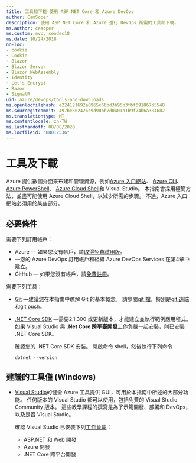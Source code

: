 ```yaml
---
title: 工具和下載-使用 ASP.NET Core 和 Azure DevOps
author: CamSoper
description: 使用 ASP.NET Core 和 Azure 進行 DevOps 所需的工具和下載。
ms.author: casoper
ms.custom: mvc, seodec18
ms.date: 10/24/2018
no-loc:
- cookie
- Cookie
- Blazor
- Blazor Server
- Blazor WebAssembly
- Identity
- Let's Encrypt
- Razor
- SignalR
uid: azure/devops/tools-and-downloads
ms.openlocfilehash: e224121692a0965c66bd3b95b3fbf691867d5548
ms.sourcegitcommit: 497be502426e9d90bb7d0401b1b9f74b6a384682
ms.translationtype: MT
ms.contentlocale: zh-TW
ms.lasthandoff: 08/08/2020
ms.locfileid: "88012536"
---
```

# <a name="tools-and-downloads"></a>工具及下載

Azure 提供數個介面來布建和管理資源，例如[Azure 入口網站](https://portal.azure.com)、 [Azure CLI](/cli/azure/)、 [Azure PowerShell](/powershell/azure/overview)、 [Azure Cloud Shell](https://shell.azure.com/bash)和 Visual Studio。 本指南會採用極簡方法，並盡可能使用 Azure Cloud Shell，以減少所需的步驟。 不過，Azure 入口網站必須用於某些部分。

## <a name="prerequisites"></a>必要條件

需要下列訂用帳戶：

* Azure &mdash; 如果您沒有帳戶，請[取得免費試用版](https://azure.microsoft.com/free/dotnet/)。
* &mdash;您的 Azure DevOps 訂用帳戶和組織 Azure DevOps Services 在第4章中建立。
* GitHub &mdash; 如果您沒有帳戶，請[免費註冊](https://github.com/join)。

需要下列工具：

* [Git](https://git-scm.com/downloads) &mdash;建議您在本指南中瞭解 Git 的基本概念。 請參閱[git 檔](https://git-scm.com/doc)，特別是[git 遠端](https://git-scm.com/docs/git-remote)和[git push](https://git-scm.com/docs/git-push)。
* [.NET Core SDK](https://dotnet.microsoft.com/download/) &mdash;需要2.1.300 或更新版本，才能建立並執行範例應用程式。 如果 Visual Studio 與 **.Net Core 跨平臺開發**工作負載一起安裝，則已安裝 .NET Core SDK。

    確認您的 .NET Core SDK 安裝。 開啟命令 shell，然後執行下列命令：

    ```dotnetcli
    dotnet --version
    ```

## <a name="recommended-tools-windows-only"></a>建議的工具僅 (Windows) 

* [Visual Studio](https://visualstudio.microsoft.com)的健全 Azure 工具提供 GUI，可用於本指南中所述的大部分功能。 任何版本的 Visual Studio 都可以使用，包括免費的 Visual Studio Community 版本。 這些教學課程的撰寫是為了示範開發、部署和 DevOps，以及是否 Visual Studio。

  確認 Visual Studio 已安裝下列[工作負載](/visualstudio/install/modify-visual-studio)：

  * ASP.NET 和 Web 開發
  * Azure 開發
  * .NET Core 跨平台開發
